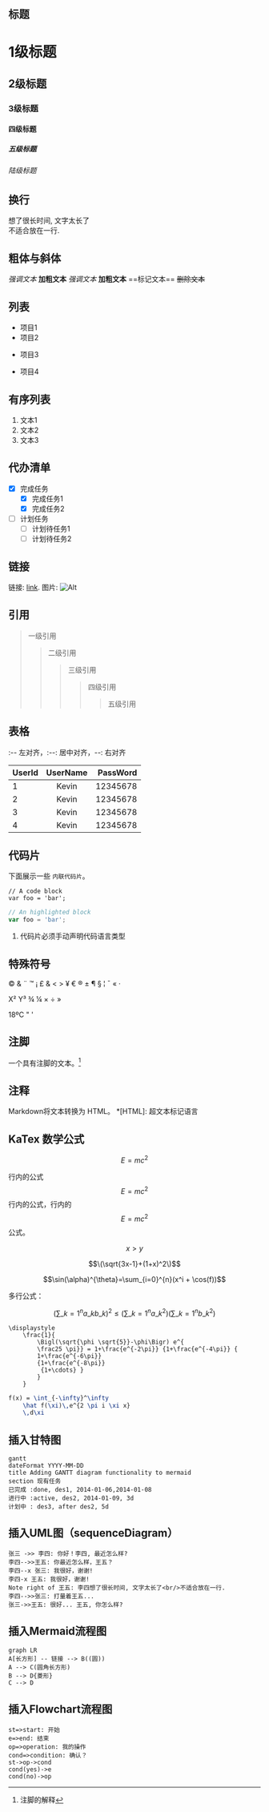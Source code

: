 
标题
---------------------------
# 1级标题
## 2级标题
### 3级标题
#### 四级标题
##### 五级标题
###### 陆级标题


换行
---------------------------
想了很长时间, 文字太长了<br/>不适合放在一行.


粗体与斜体
---------------------------
*强调文本*
**加粗文本** 
_强调文本_
__加粗文本__
==标记文本==
~~删除文本~~

列表
----------------------------
- 项目1
- 项目2
* 项目3
+ 项目4

有序列表
----------------------------
1. 文本1 
2. 文本2
3. 文本3 

代办清单
----------------------------
- [x] 完成任务
    - [x] 完成任务1
    - [x] 完成任务2
- [ ] 计划任务
    - [ ] 计划待任务1
    - [ ] 计划待任务2

链接
---------------------------
链接: [link](https://mp.csdn.net).
图片: ![Alt](https://avatar.csdn.net/7/7/B/1_ralf_hx163com.jpg)

引用
---------------------------
> 一级引用
>> 二级引用
>>> 三级引用
>>>> 四级引用
>>>>> 五级引用

表格
---------------------------
:-- 左对齐，:--: 居中对齐，--: 右对齐

| UserId  | UserName | PassWord |
| :------ | :------: | ------:  |
| 1       | Kevin    | 12345678 |
| 2       | Kevin    | 12345678 |
| 3       | Kevin    | 12345678 |
| 4       | Kevin    | 12345678 |


代码片
---------------------------
下面展示一些 `内联代码片`。
```
// A code block
var foo = 'bar';
```

```javascript
// An highlighted block
var foo = 'bar';
```
1. 代码片必须手动声明代码语言类型


特殊符号
---------------------------

&copy; &  &uml; &trade; &iexcl; &pound;
&amp; &lt; &gt; &yen; &euro; &reg; &plusmn; &para; &sect; &brvbar; &macr; &laquo; &middot;

X&sup2; Y&sup3; &frac34; &frac14;  &times;  &divide;   &raquo;

18&ordm;C  &quot;  &apos;


注脚
---------------------------
一个具有注脚的文本。[^1]

[^1]: 注脚的解释

注释
---------------------------

Markdown将文本转换为 HTML。
*[HTML]: 超文本标记语言

KaTex 数学公式
---------------------------

$$E=mc^2$$

行内的公式$$E=mc^2$$行内的公式，行内的$$E=mc^2$$公式。

$$x > y$$

$$\(\sqrt{3x-1}+(1+x)^2\)$$

$$\sin(\alpha)^{\theta}=\sum_{i=0}^{n}(x^i + \cos(f))$$

多行公式：

```math
\displaystyle
\left( \sum\_{k=1}^n a\_k b\_k \right)^2
\leq
\left( \sum\_{k=1}^n a\_k^2 \right)
\left( \sum\_{k=1}^n b\_k^2 \right)
```
```katex
\displaystyle
    \frac{1}{
        \Bigl(\sqrt{\phi \sqrt{5}}-\phi\Bigr) e^{
        \frac25 \pi}} = 1+\frac{e^{-2\pi}} {1+\frac{e^{-4\pi}} {
        1+\frac{e^{-6\pi}}
        {1+\frac{e^{-8\pi}}
         {1+\cdots} }
        }
    }
```
```latex
f(x) = \int_{-\infty}^\infty
    \hat f(\xi)\,e^{2 \pi i \xi x}
    \,d\xi
```

插入甘特图
---------------------------
```mermaid
gantt
dateFormat YYYY-MM-DD
title Adding GANTT diagram functionality to mermaid
section 现有任务
已完成 :done, des1, 2014-01-06,2014-01-08
进行中 :active, des2, 2014-01-09, 3d
计划中 : des3, after des2, 5d
```

插入UML图（sequenceDiagram）
------------

```seq
张三 ->> 李四: 你好！李四, 最近怎么样?
李四-->>王五: 你最近怎么样，王五？
李四--x 张三: 我很好，谢谢!
李四-x 王五: 我很好，谢谢!
Note right of 王五: 李四想了很长时间, 文字太长了<br/>不适合放在一行.
李四-->>张三: 打量着王五...
张三->>王五: 很好... 王五, 你怎么样?
```

插入Mermaid流程图
--------
```mermaid
graph LR
A[长方形] -- 链接 --> B((圆))
A --> C(圆角长方形)
B --> D{菱形}
C --> D
```

插入Flowchart流程图
-------

```flow
st=>start: 开始
e=>end: 结束
op=>operation: 我的操作
cond=>condition: 确认？
st->op->cond
cond(yes)->e
cond(no)->op
```
